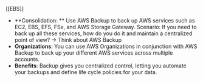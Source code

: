 [[EBS]]
- **Consolidation: ** Use AWS Backup to back up AWS services such as EC2, EBS, EFS, FSx, and AWS Storage Gateway. Scenario: If you need to back up all these services, how do you do it and maintain a centralized point of view? -> Think about AWS Backup
- **Organizations**: You can use AWS Organizations in conjunction with AWS Backup to back up your different AWS services across multiple accounts.
- **Benefits**: Backup gives you centralized control, letting you automate your backups and define life cycle policies for your data.